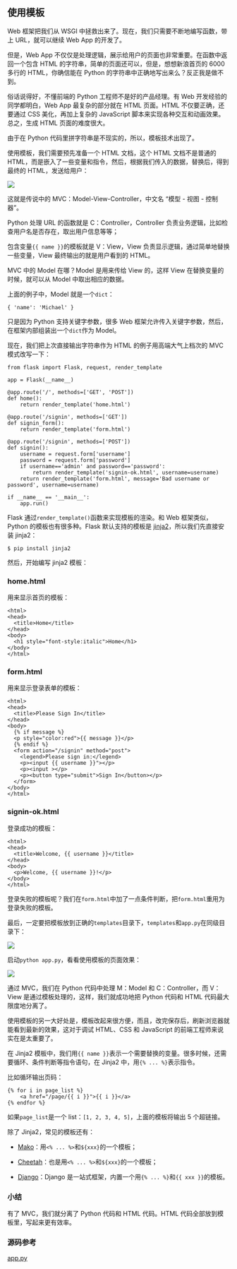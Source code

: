 ## 使用模板

Web 框架把我们从 WSGI 中拯救出来了。现在，我们只需要不断地编写函数，带上 URL，就可以继续 Web App 的开发了。

但是，Web App 不仅仅是处理逻辑，展示给用户的页面也非常重要。在函数中返回一个包含 HTML 的字符串，简单的页面还可以，但是，想想新浪首页的 6000 多行的 HTML，你确信能在 Python 的字符串中正确地写出来么？反正我是做不到。

俗话说得好，不懂前端的 Python 工程师不是好的产品经理。有 Web 开发经验的同学都明白，Web App 最复杂的部分就在 HTML 页面。HTML 不仅要正确，还要通过 CSS 美化，再加上复杂的 JavaScript 脚本来实现各种交互和动画效果。总之，生成 HTML 页面的难度很大。

由于在 Python 代码里拼字符串是不现实的，所以，模板技术出现了。

使用模板，我们需要预先准备一个 HTML 文档，这个 HTML 文档不是普通的 HTML，而是嵌入了一些变量和指令，然后，根据我们传入的数据，替换后，得到最终的 HTML，发送给用户：

![](\fig\951383573211136.png)

这就是传说中的 MVC：Model-View-Controller，中文名 “模型 - 视图 - 控制器”。

Python 处理 URL 的函数就是 C：Controller，Controller 负责业务逻辑，比如检查用户名是否存在，取出用户信息等等；

包含变量`{{ name }}`的模板就是 V：View，View 负责显示逻辑，通过简单地替换一些变量，View 最终输出的就是用户看到的 HTML。

MVC 中的 Model 在哪？Model 是用来传给 View 的，这样 View 在替换变量的时候，就可以从 Model 中取出相应的数据。

上面的例子中，Model 就是一个`dict`：

```
{ 'name': 'Michael' }
```

只是因为 Python 支持关键字参数，很多 Web 框架允许传入关键字参数，然后，在框架内部组装出一个`dict`作为 Model。

现在，我们把上次直接输出字符串作为 HTML 的例子用高端大气上档次的 MVC 模式改写一下：

```
from flask import Flask, request, render_template

app = Flask(__name__)

@app.route('/', methods=['GET', 'POST'])
def home():
    return render_template('home.html')

@app.route('/signin', methods=['GET'])
def signin_form():
    return render_template('form.html')

@app.route('/signin', methods=['POST'])
def signin():
    username = request.form['username']
    password = request.form['password']
    if username=='admin' and password=='password':
        return render_template('signin-ok.html', username=username)
    return render_template('form.html', message='Bad username or password', username=username)

if __name__ == '__main__':
    app.run()
```

Flask 通过`render_template()`函数来实现模板的渲染。和 Web 框架类似，Python 的模板也有很多种。Flask 默认支持的模板是 [jinja2](http://jinja.pocoo.org/)，所以我们先直接安装 jinja2：

```
$ pip install jinja2
```

然后，开始编写 jinja2 模板：

### home.html

用来显示首页的模板：

```
<html>
<head>
  <title>Home</title>
</head>
<body>
  <h1 style="font-style:italic">Home</h1>
</body>
</html>
```

### form.html

用来显示登录表单的模板：

```
<html>
<head>
  <title>Please Sign In</title>
</head>
<body>
  {% if message %}
  <p style="color:red">{{ message }}</p>
  {% endif %}
  <form action="/signin" method="post">
    <legend>Please sign in:</legend>
    <p><input {{ username }}"></p>
    <p><input ></p>
    <p><button type="submit">Sign In</button></p>
  </form>
</body>
</html>
```

### signin-ok.html

登录成功的模板：

```
<html>
<head>
  <title>Welcome, {{ username }}</title>
</head>
<body>
  <p>Welcome, {{ username }}!</p>
</body>
</html>
```

登录失败的模板呢？我们在`form.html`中加了一点条件判断，把`form.html`重用为登录失败的模板。

最后，一定要把模板放到正确的`templates`目录下，`templates`和`app.py`在同级目录下：

![](\fig\951386163120736.png)

启动`python app.py`，看看使用模板的页面效果：

![](\fig\951385556253728.png)

通过 MVC，我们在 Python 代码中处理 M：Model 和 C：Controller，而 V：View 是通过模板处理的，这样，我们就成功地把 Python 代码和 HTML 代码最大限度地分离了。

使用模板的另一大好处是，模板改起来很方便，而且，改完保存后，刷新浏览器就能看到最新的效果，这对于调试 HTML、CSS 和 JavaScript 的前端工程师来说实在是太重要了。

在 Jinja2 模板中，我们用`{{ name }}`表示一个需要替换的变量。很多时候，还需要循环、条件判断等指令语句，在 Jinja2 中，用`{% ... %}`表示指令。

比如循环输出页码：

```
{% for i in page_list %}
    <a href="/page/{{ i }}">{{ i }}</a>
{% endfor %}
```

如果`page_list`是一个 list：`[1, 2, 3, 4, 5]`，上面的模板将输出 5 个超链接。

除了 Jinja2，常见的模板还有：

*   [Mako](http://www.makotemplates.org/)：用`<% ... %>`和`${xxx}`的一个模板；
    
*   [Cheetah](http://www.cheetahtemplate.org/)：也是用`<% ... %>`和`${xxx}`的一个模板；
    
*   [Django](https://www.djangoproject.com/)：Django 是一站式框架，内置一个用`{% ... %}`和`{{ xxx }}`的模板。
    

### 小结

有了 MVC，我们就分离了 Python 代码和 HTML 代码。HTML 代码全部放到模板里，写起来更有效率。

### 源码参考

[app.py](https://github.com/michaelliao/learn-python3/blob/master/samples/web/mvc/app.py)
